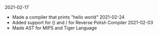 2021-02-17
- Made a compiler that prints "hello world"
2021-02-24
- Added support for () and / for Reverse Polish Compiler
2021-02-03
- Made AST for MIPS and Tiger Language